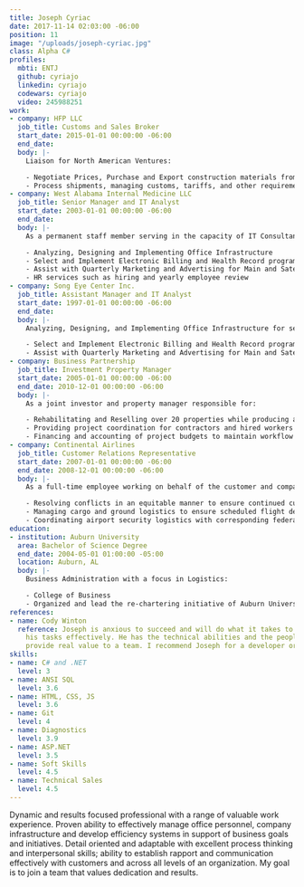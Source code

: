 ```yaml
---
title: Joseph Cyriac
date: 2017-11-14 02:03:00 -06:00
position: 11
image: "/uploads/joseph-cyriac.jpg"
class: Alpha C#
profiles:
  mbti: ENTJ
  github: cyriajo
  linkedin: cyriajo
  codewars: cyriajo
  video: 245988251
work:
- company: HFP LLC
  job_title: Customs and Sales Broker
  start_date: 2015-01-01 00:00:00 -06:00
  end_date: 
  body: |-
    Liaison for North American Ventures:

    - Negotiate Prices, Purchase and Export construction materials from companies such as Georgia Pacific
    - Process shipments, managing customs, tariffs, and other requirements
- company: West Alabama Internal Medicine LLC
  job_title: Senior Manager and IT Analyst
  start_date: 2003-01-01 00:00:00 -06:00
  end_date: 
  body: |-
    As a permanent staff member serving in the capacity of IT Consultant and Senior Office Manager responsible for:

    - Analyzing, Designing and Implementing Office Infrastructure
    - Select and Implement Electronic Billing and Health Record program Practice Partner
    - Assist with Quarterly Marketing and Advertising for Main and Satellite locations
    - HR services such as hiring and yearly employee review
- company: Song Eye Center Inc.
  job_title: Assistant Manager and IT Analyst
  start_date: 1997-01-01 00:00:00 -06:00
  end_date: 
  body: |-
    Analyzing, Designing, and Implementing Office Infrastructure for several locations:

    - Select and Implement Electronic Billing and Health Record program Practice Partner
    - Assist with Quarterly Marketing and Advertising for Main and Satellite locations
- company: Business Partnership
  job_title: Investment Property Manager
  start_date: 2005-01-01 00:00:00 -06:00
  end_date: 2010-12-01 00:00:00 -06:00
  body: |-
    As a joint investor and property manager responsible for:

    - Rehabilitating and Reselling over 20 properties while producing an average profit margin of 25% on investments
    - Providing project coordination for contractors and hired workers to ensure construction and sale deadlines
    - Financing and accounting of project budgets to maintain workflow and to ensure profitability
- company: Continental Airlines
  job_title: Customer Relations Representative
  start_date: 2007-01-01 00:00:00 -06:00
  end_date: 2008-12-01 00:00:00 -06:00
  body: |-
    As a full-time employee working on behalf of the customer and company responsible for:

    - Resolving conflicts in an equitable manner to ensure continued customer loyalty
    - Managing cargo and ground logistics to ensure scheduled flight departure
    - Coordinating airport security logistics with corresponding federal agencies
education:
- institution: Auburn University
  area: Bachelor of Science Degree
  end_date: 2004-05-01 01:00:00 -05:00
  location: Auburn, AL
  body: |-
    Business Administration with a focus in Logistics:

    - College of Business
    - Organized and lead the re-chartering initiative of Auburn University’s chapter of the Phi Kappa Psi Fraternity
references:
- name: Cody Winton
  reference: Joseph is anxious to succeed and will do what it takes to accomplish
    his tasks effectively. He has the technical abilities and the people skills to
    provide real value to a team. I recommend Joseph for a developer or QA position.
skills:
- name: C# and .NET
  level: 3
- name: ANSI SQL
  level: 3.6
- name: HTML, CSS, JS
  level: 3.6
- name: Git
  level: 4
- name: Diagnostics
  level: 3.9
- name: ASP.NET
  level: 3.5
- name: Soft Skills
  level: 4.5
- name: Technical Sales
  level: 4.5
---
```


Dynamic and results focused professional with a range of valuable work experience. Proven ability to effectively manage office personnel, company infrastructure and develop efficiency systems in support of business goals and initiatives. Detail oriented and adaptable with excellent process thinking and interpersonal skills; ability to establish rapport and communication effectively with customers and across all levels of an organization. My goal is to join a team that values dedication and results.